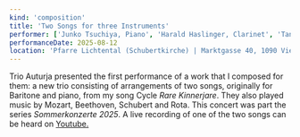 ```yaml
---
kind: 'composition'
title: 'Two Songs for three Instruments'
performer: ['Junko Tsuchiya, Piano', 'Harald Haslinger, Clarinet', 'Taner Türker, Cello' ]
performanceDate: 2025-08-12
location: 'Pfarre Lichtental (Schubertkirche) | Marktgasse 40, 1090 Vienna'
---
```

Trio Auturja presented the first performance of a work that I composed for them: a new trio consisting of arrangements of two songs, originally for Baritone and piano, from my song Cycle *Rare Kinnerjare*. They also played music by Mozart, Beethoven, Schubert and Rota. This concert was part the series *Sommerkonzerte 2025*. A live recording of one of the two songs can be heard on <a href="https://youtu.be/K9jy-AUzTJY?si=vlLQZ5dL3WnpDCQN"  target="_blank">Youtube.</a>